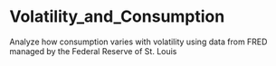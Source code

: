 # Volatility_and_Consumption
Analyze how consumption varies with volatility using data from
FRED managed by the Federal Reserve of St. Louis
